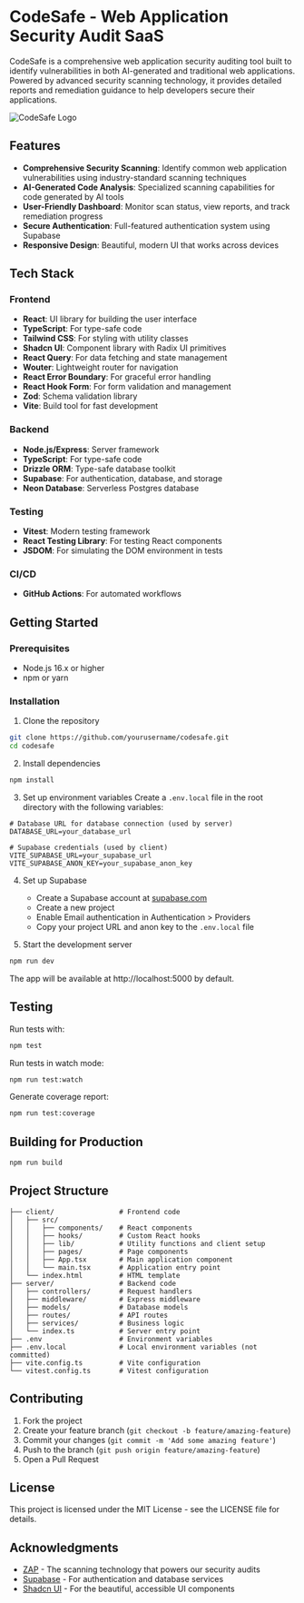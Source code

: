 # CodeSafe - Web Application Security Audit SaaS

CodeSafe is a comprehensive web application security auditing tool built to identify vulnerabilities in both AI-generated and traditional web applications. Powered by advanced security scanning technology, it provides detailed reports and remediation guidance to help developers secure their applications.

![CodeSafe Logo](https://placeholder.com/logo.png)

## Features

- **Comprehensive Security Scanning**: Identify common web application vulnerabilities using industry-standard scanning techniques
- **AI-Generated Code Analysis**: Specialized scanning capabilities for code generated by AI tools
- **User-Friendly Dashboard**: Monitor scan status, view reports, and track remediation progress
- **Secure Authentication**: Full-featured authentication system using Supabase
- **Responsive Design**: Beautiful, modern UI that works across devices

## Tech Stack

### Frontend
- **React**: UI library for building the user interface
- **TypeScript**: For type-safe code
- **Tailwind CSS**: For styling with utility classes
- **Shadcn UI**: Component library with Radix UI primitives
- **React Query**: For data fetching and state management
- **Wouter**: Lightweight router for navigation
- **React Error Boundary**: For graceful error handling
- **React Hook Form**: For form validation and management
- **Zod**: Schema validation library
- **Vite**: Build tool for fast development

### Backend
- **Node.js/Express**: Server framework
- **TypeScript**: For type-safe code
- **Drizzle ORM**: Type-safe database toolkit
- **Supabase**: For authentication, database, and storage
- **Neon Database**: Serverless Postgres database

### Testing
- **Vitest**: Modern testing framework
- **React Testing Library**: For testing React components
- **JSDOM**: For simulating the DOM environment in tests

### CI/CD
- **GitHub Actions**: For automated workflows

## Getting Started

### Prerequisites
- Node.js 16.x or higher
- npm or yarn

### Installation

1. Clone the repository
```bash
git clone https://github.com/yourusername/codesafe.git
cd codesafe
```

2. Install dependencies
```bash
npm install
```

3. Set up environment variables
Create a `.env.local` file in the root directory with the following variables:
```
# Database URL for database connection (used by server)
DATABASE_URL=your_database_url

# Supabase credentials (used by client)
VITE_SUPABASE_URL=your_supabase_url
VITE_SUPABASE_ANON_KEY=your_supabase_anon_key
```

4. Set up Supabase
   - Create a Supabase account at [supabase.com](https://supabase.com)
   - Create a new project
   - Enable Email authentication in Authentication > Providers
   - Copy your project URL and anon key to the `.env.local` file

5. Start the development server
```bash
npm run dev
```

The app will be available at http://localhost:5000 by default.

## Testing

Run tests with:
```bash
npm test
```

Run tests in watch mode:
```bash
npm run test:watch
```

Generate coverage report:
```bash
npm run test:coverage
```

## Building for Production

```bash
npm run build
```

## Project Structure

```
├── client/                # Frontend code
│   ├── src/
│   │   ├── components/    # React components
│   │   ├── hooks/         # Custom React hooks
│   │   ├── lib/           # Utility functions and client setup
│   │   ├── pages/         # Page components
│   │   ├── App.tsx        # Main application component
│   │   └── main.tsx       # Application entry point
│   └── index.html         # HTML template
├── server/                # Backend code
│   ├── controllers/       # Request handlers
│   ├── middleware/        # Express middleware
│   ├── models/            # Database models
│   ├── routes/            # API routes
│   ├── services/          # Business logic
│   └── index.ts           # Server entry point
├── .env                   # Environment variables
├── .env.local             # Local environment variables (not committed)
├── vite.config.ts         # Vite configuration
└── vitest.config.ts       # Vitest configuration
```

## Contributing

1. Fork the project
2. Create your feature branch (`git checkout -b feature/amazing-feature`)
3. Commit your changes (`git commit -m 'Add some amazing feature'`)
4. Push to the branch (`git push origin feature/amazing-feature`)
5. Open a Pull Request

## License

This project is licensed under the MIT License - see the LICENSE file for details.

## Acknowledgments

- [ZAP](https://www.zaproxy.org/) - The scanning technology that powers our security audits
- [Supabase](https://supabase.com/) - For authentication and database services
- [Shadcn UI](https://ui.shadcn.com/) - For the beautiful, accessible UI components 